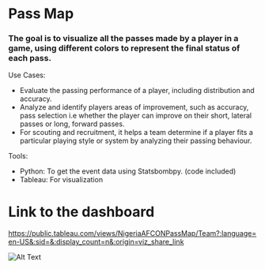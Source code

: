 # Pass Map
### The goal is to visualize all the passes made by a player in a game, using different colors to represent the final status of each pass.

Use Cases:
- Evaluate the passing performance of a player, including distribution and accuracy.
- Analyze and identify players areas of improvement, such as accuracy, pass selection i.e whether the player can improve on their short, lateral passes or long, forward passes.
- For scouting and recruitment, it helps a team determine if a player fits a particular playing style or system by analyzing their passing behaviour.

Tools:
- Python: To get the event data using Statsbombpy. (code included)
- Tableau: For visualization

# Link to the dashboard
https://public.tableau.com/views/NigeriaAFCONPassMap/Team?:language=en-US&:sid=&:display_count=n&:origin=viz_share_link

![Alt Text](https://github.com/Lekan-E/SportProjects/blob/main/Soccer%20Pass%20Map/Pass%20Map.jpg)